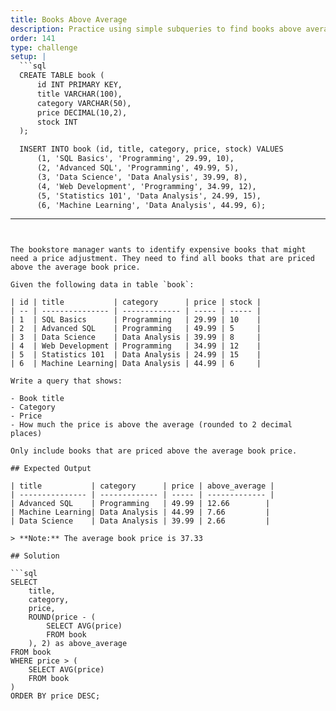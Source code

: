 ```yaml
---
title: Books Above Average
description: Practice using simple subqueries to find books above average price
order: 141
type: challenge
setup: |
  ```sql
  CREATE TABLE book (
      id INT PRIMARY KEY,
      title VARCHAR(100),
      category VARCHAR(50),
      price DECIMAL(10,2),
      stock INT
  );

  INSERT INTO book (id, title, category, price, stock) VALUES
      (1, 'SQL Basics', 'Programming', 29.99, 10),
      (2, 'Advanced SQL', 'Programming', 49.99, 5),
      (3, 'Data Science', 'Data Analysis', 39.99, 8),
      (4, 'Web Development', 'Programming', 34.99, 12),
      (5, 'Statistics 101', 'Data Analysis', 24.99, 15),
      (6, 'Machine Learning', 'Data Analysis', 44.99, 6);
  ```
---
```


The bookstore manager wants to identify expensive books that might need a price adjustment. They need to find all books that are priced above the average book price.

Given the following data in table `book`:

| id | title           | category      | price | stock |
| -- | --------------- | ------------- | ----- | ----- |
| 1  | SQL Basics      | Programming   | 29.99 | 10    |
| 2  | Advanced SQL    | Programming   | 49.99 | 5     |
| 3  | Data Science    | Data Analysis | 39.99 | 8     |
| 4  | Web Development | Programming   | 34.99 | 12    |
| 5  | Statistics 101  | Data Analysis | 24.99 | 15    |
| 6  | Machine Learning| Data Analysis | 44.99 | 6     |

Write a query that shows:

- Book title
- Category
- Price
- How much the price is above the average (rounded to 2 decimal places)

Only include books that are priced above the average book price.

## Expected Output

| title           | category      | price | above_average |
| --------------- | ------------- | ----- | ------------- |
| Advanced SQL    | Programming   | 49.99 | 12.66        |
| Machine Learning| Data Analysis | 44.99 | 7.66         |
| Data Science    | Data Analysis | 39.99 | 2.66         |

> **Note:** The average book price is 37.33

## Solution

```sql
SELECT 
    title,
    category,
    price,
    ROUND(price - (
        SELECT AVG(price)
        FROM book
    ), 2) as above_average
FROM book
WHERE price > (
    SELECT AVG(price)
    FROM book
)
ORDER BY price DESC;
```